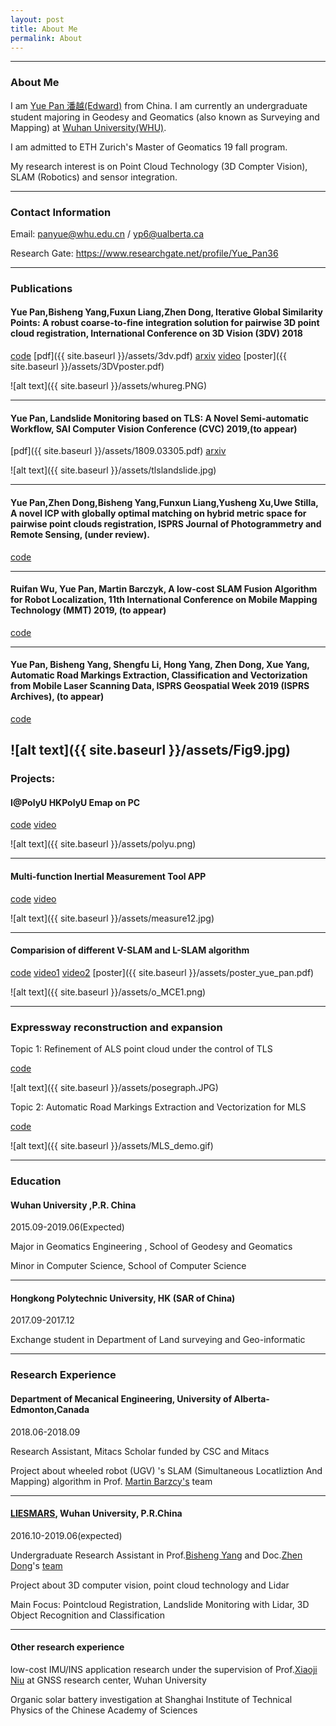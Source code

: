 ```yaml
---
layout: post
title: About Me
permalink: About
---
```



------
### About Me
I am [Yue Pan 潘越(Edward)](https://www.yuepanedward.com/) from China.
I am currently an undergraduate student majoring in Geodesy and Geomatics (also known as Surveying and Mapping) at [Wuhan University(WHU)](http://en.whu.edu.cn/). 

I am admitted to ETH Zurich's Master of Geomatics 19 fall program.

My research interest is on Point Cloud Technology (3D Compter Vision), SLAM (Robotics) and sensor integration.

---

### Contact Information

Email: panyue@whu.edu.cn / yp6@ualberta.ca

Research Gate: https://www.researchgate.net/profile/Yue_Pan36

---

### Publications


#### Yue Pan,Bisheng Yang,Fuxun Liang,Zhen Dong, Iterative Global Similarity Points: A robust coarse-to-fine integration solution for pairwise 3D point cloud registration, International Conference on 3D Vision (3DV) 2018  

[code](https://github.com/YuePanEdward/IGSP)  [pdf]({{ site.baseurl }}/assets/3dv.pdf)  [arxiv](https://arxiv.org/abs/1808.03899)  [video](https://www.youtube.com/watch?v=DZr-8AceSqA) [poster]({{ site.baseurl }}/assets/3DVposter.pdf)

![alt text]({{ site.baseurl }}/assets/whureg.PNG)

***

#### Yue Pan, Landslide Monitoring based on TLS: A Novel Semi-automatic Workflow, SAI Computer Vision Conference (CVC) 2019,(to appear)

 [pdf]({{ site.baseurl }}/assets/1809.03305.pdf) [arxiv](https://arxiv.org/abs/1809.03305)
 
 ![alt text]({{ site.baseurl }}/assets/tlslandslide.jpg)
 
***

#### Yue Pan,Zhen Dong,Bisheng Yang,Funxun Liang,Yusheng Xu,Uwe Stilla, A novel ICP with globally optimal matching on hybrid metric space for pairwise point clouds registration, ISPRS Journal of Photogrammetry and Remote Sensing, (under review).

[code](https://github.com/YuePanEdward/IGSP)

***

#### Ruifan Wu, Yue Pan, Martin Barczyk, A low-cost SLAM Fusion Algorithm for Robot Localization, 11th International Conference on Mobile Mapping Technology (MMT) 2019, (to appear)

[code](https://github.com/YuePanEdward/VSLAM-LSLAM-Comparison)

***

#### Yue Pan, Bisheng Yang, Shengfu Li, Hong Yang, Zhen Dong, Xue Yang, Automatic Road Markings Extraction, Classification and Vectorization from Mobile Laser Scanning Data, ISPRS Geospatial Week 2019 (ISPRS Archives), (to appear)

[code](https://github.com/YuePanEdward/RoadMarkingExtraction) 

![alt text]({{ site.baseurl }}/assets/Fig9.jpg)
---

### Projects: 

#### I@PolyU   HKPolyU Emap on PC  

[code](https://github.com/YuePanEdward/I-PolyU) [video](https://www.youtube.com/watch?v=Nc12RI4Wj7g)

![alt text]({{ site.baseurl }}/assets/polyu.png)

***

#### Multi-function Inertial Measurement Tool APP

[code](https://github.com/YuePanEdward/MeasureAPP)  [video](https://www.youtube.com/watch?v=qFWgM4C7igk&feature=youtu.be)

![alt text]({{ site.baseurl }}/assets/measure12.jpg)

***

#### Comparision of different V-SLAM and L-SLAM algorithm

[code](https://github.com/YuePanEdward/Cartographer_ros-on-Jackal)  [video1](https://www.youtube.com/watch?v=wJPFnWXptLo)  [video2](https://www.youtube.com/watch?v=zGrvtwrzm64)  [poster]({{ site.baseurl }}/assets/poster_yue_pan.pdf)

![alt text]({{ site.baseurl }}/assets/o_MCE1.png)

***

### Expressway reconstruction and expansion 

Topic 1: Refinement of ALS point cloud under the control of TLS 

[code](https://github.com/YuePanEdward/ALS_Refine)

 ![alt text]({{ site.baseurl }}/assets/posegraph.JPG)
 
Topic 2: Automatic Road Markings Extraction and Vectorization for MLS

[code](https://github.com/YuePanEdward/RoadMarkingExtraction) 

 ![alt text]({{ site.baseurl }}/assets/MLS_demo.gif)

---

### Education
#### Wuhan University ,P.R. China

2015.09-2019.06(Expected)

Major in Geomatics Engineering , School of Geodesy and Geomatics

Minor in Computer Science, School of Computer Science


***
 
#### Hongkong Polytechnic University, HK (SAR of China)

2017.09-2017.12

Exchange student in Department of Land surveying and Geo-informatic


---

### Research Experience

#### Department of Mecanical Engineering, University of Alberta-Edmonton,Canada

2018.06-2018.09

Research Assistant, Mitacs Scholar funded by CSC and Mitacs

Project about wheeled robot (UGV) 's SLAM (Simultaneous Locatliztion And Mapping) algorithm in Prof. [Martin Barzcy's](https://www.researchgate.net/profile/Martin_Barczyk/contributions) team

***

#### [LIESMARS](http://www.lmars.whu.edu.cn/en/), Wuhan University, P.R.China

2016.10-2019.06(expected)

Undergraduate Research Assistant in Prof.[Bisheng Yang](https://scholar.google.ca/citations?user=TJkm8igAAAAJ&hl=en&oi=ao) and Doc.[Zhen Dong](https://scholar.google.com/citations?user=DZsF2oIAAAAJ&hl=en)'s [team](https://3dvwhu.github.io/)

Project about 3D computer vision, point cloud technology and Lidar

Main Focus: Pointcloud Registration, Landslide Monitoring with Lidar, 3D Object Recognition and Classification

***

#### Other research experience 

low-cost IMU/INS application research under the supervision of Prof.[Xiaoji Niu](https://www.researchgate.net/profile/Xiaoji_Niu) at GNSS research center, Wuhan University 

Organic solar battery investigation at Shanghai Institute of Technical Physics of the Chinese Academy of Sciences 
